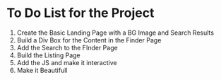 <h1>
  To Do List for the Project
</h1>
<ol>
  <li>Create the Basic Landing Page with a BG Image and Search Results</li>
  <li>Build a Div Box for the Content in the Finder Page</li>
  <li>Add the Search to the FInder Page</li>
  <li>Build the Listing Page</li>
  <li>Add the JS and make it interactive</li>
  <li>Make it Beautifull</li>
</ol>